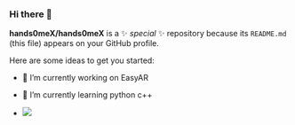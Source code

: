 ### Hi there 👋
**hands0meX/hands0meX** is a ✨ _special_ ✨ repository because its `README.md` (this file) appears on your GitHub profile.

Here are some ideas to get you started:

- 🔭 I’m currently working on EasyAR
- 🌱 I’m currently learning python c++

- ![](https://github-readme-stats.vercel.app/api?username=hands0meX)
